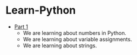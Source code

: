 # Learn-Python

- [Part 1](practice_1/README.md)
  - We are learning about numbers in Python.
  - We are learning about variable assignments.
  - We are learning about strings.
